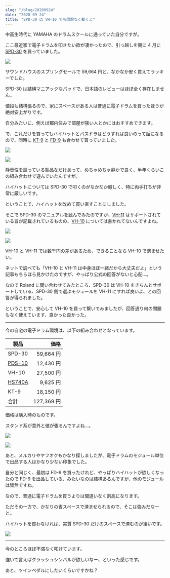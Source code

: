 ```yaml
---
slug: "/blog/20200924"
date: "2020-09-24"
title: "SPD-30 は VH-10 でも問題なく動くよ"
---
```


中高生時代に YAMAHA のドラムスクールに通っていた自分ですが。

ここ最近家で電子ドラムを叩きたい欲が凄かったので、引っ越しを期に 4 月に [SPD-30](https://amzn.to/3iY1M23) を買っていました。

<a href="https://www.amazon.co.jp/Roland-%E3%83%AD%E3%83%BC%E3%83%A9%E3%83%B3%E3%83%89-%E9%9B%BB%E5%AD%90%E3%83%91%E3%83%BC%E3%82%AB%E3%83%83%E3%82%B7%E3%83%A7%E3%83%B3-OCTAPAD-SPD-30-BK/dp/B0089KQQNI/ref=as_li_ss_il?__mk_ja_JP=%E3%82%AB%E3%82%BF%E3%82%AB%E3%83%8A&crid=2IXB57USAPLD0&dchild=1&keywords=spd+30&qid=1600879632&sprefix=%EF%BD%93%EF%BD%90%EF%BD%84%EF%BC%8D%EF%BC%93%EF%BC%90,aps,264&sr=8-4&linkCode=li2&tag=piro09190c-22&linkId=2848b4a164fa76a0c63cdccf932ba9d4&language=ja_JP" target="_blank"><img border="0" src="//ws-fe.amazon-adsystem.com/widgets/q?_encoding=UTF8&ASIN=B0089KQQNI&Format=_SL160_&ID=AsinImage&MarketPlace=JP&ServiceVersion=20070822&WS=1&tag=piro09190c-22&language=ja_JP" ></a><img src="https://ir-jp.amazon-adsystem.com/e/ir?t=piro09190c-22&language=ja_JP&l=li2&o=9&a=B0089KQQNI" width="1" height="1" border="0" alt="" style="border:none !important; margin:0 !important;" />

サウンドハウスのスプリングセールで 59,664 円と、なかなか安く買えてラッキーでした。

SPD-30 は結構マニアックなパッドで、日本語のレビューはほぼ全く存在しません。

値段も結構張るので、家にスペースがある人は普通に電子ドラムを買ったほうが絶対安上がりです。

自分みたいに、例えば都内住みで部屋が狭い人とかにはおすすめできます。

で、これだけを買ってもハイハットとバスドラはどうすれば良いのって話になるので、同時に [KT-9](https://amzn.to/2FTujaF) と [FD-9](https://amzn.to/3mIokpI) も合わせて買っていました。

<a href="https://www.amazon.co.jp/ROLAND-KT-9-Trigger-Pedal-%E3%82%AD%E3%83%83%E3%82%AF%E3%83%88%E3%83%AA%E3%82%AC%E3%83%BC%E3%83%9A%E3%83%80%E3%83%AB/dp/B01EVR11AA/ref=as_li_ss_il?__mk_ja_JP=%E3%82%AB%E3%82%BF%E3%82%AB%E3%83%8A&dchild=1&keywords=kt-9&qid=1600879908&sr=8-1&linkCode=li2&tag=piro09190c-22&linkId=fa7ca795f507c2475f97cb9dfba72eed&language=ja_JP" target="_blank"><img border="0" src="//ws-fe.amazon-adsystem.com/widgets/q?_encoding=UTF8&ASIN=B01EVR11AA&Format=_SL160_&ID=AsinImage&MarketPlace=JP&ServiceVersion=20070822&WS=1&tag=piro09190c-22&language=ja_JP" ></a><img src="https://ir-jp.amazon-adsystem.com/e/ir?t=piro09190c-22&language=ja_JP&l=li2&o=9&a=B01EVR11AA" width="1" height="1" border="0" alt="" style="border:none !important; margin:0 !important;" />

<a href="https://www.amazon.co.jp/Roland-%E3%83%AD%E3%83%BC%E3%83%A9%E3%83%B3%E3%83%89-FD-9-%E3%80%90%E7%B0%A1%E6%98%93%E6%A2%B1%E5%8C%85%E5%93%81%E3%80%91/dp/B0842HDHRS/ref=as_li_ss_il?__mk_ja_JP=%E3%82%AB%E3%82%BF%E3%82%AB%E3%83%8A&dchild=1&keywords=fd-9+roland&qid=1600879939&sr=8-2&linkCode=li2&tag=piro09190c-22&linkId=7daf2b6b18295675a836edd9bb9e25ac&language=ja_JP" target="_blank"><img border="0" src="//ws-fe.amazon-adsystem.com/widgets/q?_encoding=UTF8&ASIN=B0842HDHRS&Format=_SL160_&ID=AsinImage&MarketPlace=JP&ServiceVersion=20070822&WS=1&tag=piro09190c-22&language=ja_JP" ></a><img src="https://ir-jp.amazon-adsystem.com/e/ir?t=piro09190c-22&language=ja_JP&l=li2&o=9&a=B0842HDHRS" width="1" height="1" border="0" alt="" style="border:none !important; margin:0 !important;" />

静音性を謳っている製品なだけあって、めちゃめちゃ静かで良く、半年くらいこの組み合わせで遊んでいたんですが。

ハイハットについては SPD-30 で叩くのがなかなか厳しく、特に両手打ちが非常に厳しいです。

ということで、ハイハットを改めて買い直すことにしました。

そこで SPD-30 のマニュアルを読んでみたのですが、[VH-11](https://amzn.to/3iXLOVC) はサポートされている旨が記載されているものの、[VH-10](https://amzn.to/3iY3n83) については書かれてないんですよね。

<a href="https://www.amazon.co.jp/%E3%83%AD%E3%83%BC%E3%83%A9%E3%83%B3%E3%83%89-VH-11-D-Roland-V-Hi-Hat/dp/B000RVZWN2/ref=as_li_ss_il?ie=UTF8&linkCode=li2&tag=piro09190c-22&linkId=24344200c493a3547a29e6b6f82dd4c9&language=ja_JP" target="_blank"><img border="0" src="//ws-fe.amazon-adsystem.com/widgets/q?_encoding=UTF8&ASIN=B000RVZWN2&Format=_SL160_&ID=AsinImage&MarketPlace=JP&ServiceVersion=20070822&WS=1&tag=piro09190c-22&language=ja_JP" ></a><img src="https://ir-jp.amazon-adsystem.com/e/ir?t=piro09190c-22&language=ja_JP&l=li2&o=9&a=B000RVZWN2" width="1" height="1" border="0" alt="" style="border:none !important; margin:0 !important;" />

<a href="https://www.amazon.co.jp/gp/product/B07CXQ3VZL/ref=as_li_ss_il?ie=UTF8&psc=1&linkCode=li2&tag=piro09190c-22&linkId=0ab4874c48d8c20674f25b0bc7541ad3&language=ja_JP" target="_blank"><img border="0" src="//ws-fe.amazon-adsystem.com/widgets/q?_encoding=UTF8&ASIN=B07CXQ3VZL&Format=_SL160_&ID=AsinImage&MarketPlace=JP&ServiceVersion=20070822&WS=1&tag=piro09190c-22&language=ja_JP" ></a><img src="https://ir-jp.amazon-adsystem.com/e/ir?t=piro09190c-22&language=ja_JP&l=li2&o=9&a=B07CXQ3VZL" width="1" height="1" border="0" alt="" style="border:none !important; margin:0 !important;" />

VH-10 と VH-11 では数千円の差があるため、できることなら VH-10 で済ませたい。

ネットで調べても「VH-10 と VH-11 は中身ほぼ一緒だから大丈夫だよ」という記事もちらほら見かけたのですが、やっぱり公式の回答がないと心配…。

なので Roland に問い合わせてみたところ、SPD-30 は VH-10 をきちんとサポートしている、SPD-30 側で選ぶモジュールを VH-11 にすれば良いよ、との回答が得られました。

ということで、安心して VH-10 を買って繋いでみましたが、回答通り何の問題もなく使えています、良かった良かった。

---

今の自宅の電子ドラム環境は、以下の組み合わせとなっています。

| 製品                              |       価格 |
| --------------------------------- | ---------: |
| SPD-30                            |  59,664 円 |
| [PDS-10](https://amzn.to/3kM6e4t) |  12,430 円 |
| VH-10                             |  27,500 円 |
| [HS740A](https://amzn.to/33RTgeG) |   9,625 円 |
| KT-9                              |  18,150 円 |
| 合計                              | 127,369 円 |

価格は購入時のものです。

スタンド系が意外と値が張るんですよね…。

<a href="https://www.amazon.co.jp/Roland-%E3%83%AD%E3%83%BC%E3%83%A9%E3%83%B3%E3%83%89-%E3%83%91%E3%83%83%E3%83%89-%E3%82%B9%E3%82%BF%E3%83%B3%E3%83%89-PDS-10/dp/B000RYB4WM/ref=as_li_ss_il?__mk_ja_JP=%E3%82%AB%E3%82%BF%E3%82%AB%E3%83%8A&dchild=1&keywords=PDS-10&qid=1600880465&s=musical-instruments&sr=1-1&linkCode=li2&tag=piro09190c-22&linkId=10e8dc0a9738480108b9113bab79c9a6&language=ja_JP" target="_blank"><img border="0" src="//ws-fe.amazon-adsystem.com/widgets/q?_encoding=UTF8&ASIN=B000RYB4WM&Format=_SL160_&ID=AsinImage&MarketPlace=JP&ServiceVersion=20070822&WS=1&tag=piro09190c-22&language=ja_JP" ></a><img src="https://ir-jp.amazon-adsystem.com/e/ir?t=piro09190c-22&language=ja_JP&l=li2&o=9&a=B000RYB4WM" width="1" height="1" border="0" alt="" style="border:none !important; margin:0 !important;" />

<a href="https://www.amazon.co.jp/%E3%83%A4%E3%83%9E%E3%83%8F-Yamaha-HS740A-YAMAHA-%E3%83%8F%E3%82%A4%E3%83%8F%E3%83%83%E3%83%88%E3%82%B9%E3%82%BF%E3%83%B3%E3%83%89/dp/B001E1EYVU/ref=as_li_ss_il?__mk_ja_JP=%E3%82%AB%E3%82%BF%E3%82%AB%E3%83%8A&dchild=1&keywords=HS740A&qid=1600880523&sr=8-1&linkCode=li2&tag=piro09190c-22&linkId=265a67fc61d5a58837d96ac67979a666&language=ja_JP" target="_blank"><img border="0" src="//ws-fe.amazon-adsystem.com/widgets/q?_encoding=UTF8&ASIN=B001E1EYVU&Format=_SL160_&ID=AsinImage&MarketPlace=JP&ServiceVersion=20070822&WS=1&tag=piro09190c-22&language=ja_JP" ></a><img src="https://ir-jp.amazon-adsystem.com/e/ir?t=piro09190c-22&language=ja_JP&l=li2&o=9&a=B001E1EYVU" width="1" height="1" border="0" alt="" style="border:none !important; margin:0 !important;" />

あと、メルカリやヤフオクもかなり探しましたが、電子ドラムのモジュール単位で出品する人はかなり少ない印象でした。

自分と同じく、最初は FD-9 を買ったけれど、やっぱりハイハットが欲しくなったので FD-9 を出品している、みたいなのは結構あるんですが、他のモジュールは皆無ですね。

なので、普通に電子ドラムを買うよりは間違いなく割高になります。

ただその一方で、かなりの省スペースで済ませられるので、そこは強みだなーと。

ハイハットを買わなければ、実質 SPD-30 だけのスペースで済むのが凄いです。

<a href='https://lh3.googleusercontent.com/3Gqv_HSyrRHbPu-8F9DcardHVtiLZ8VuMGaH9QdYoaXbuQDBh5D8-GcBvAdsOmq0IYPaJoj-KC6p9jThgrXwj-4fX4iA1v8aU1bRqlKmH1Gr1vGmet24QD4lj63txzx_W5uGipHGsw=w1600-h1200' data-size='1600x1200' target='_blank' rel='noopener'><img src="https://lh3.googleusercontent.com/3Gqv_HSyrRHbPu-8F9DcardHVtiLZ8VuMGaH9QdYoaXbuQDBh5D8-GcBvAdsOmq0IYPaJoj-KC6p9jThgrXwj-4fX4iA1v8aU1bRqlKmH1Gr1vGmet24QD4lj63txzx_W5uGipHGsw=w800-h600" class="photoembed-maker" ></a>

---

今のところほぼ不満なく叩けています。

強いて言えばクラッシュシンバルが欲しいなー、といった感じです。

あと、ツインペダルにしたいくらいですかね？
